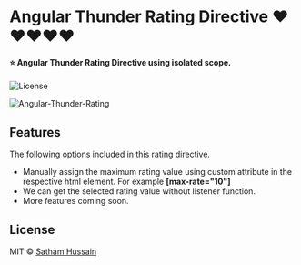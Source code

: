 # Angular Thunder Rating Directive ❤❤❤❤❤
#### ⭐ Angular Thunder Rating Directive using isolated scope.

![License](https://img.shields.io/npm/l/angular-star-rating.svg)

![Angular-Thunder-Rating](https://image.ibb.co/iwefDG/1509882284848.png)

## Features
The following options included in this rating directive.
- Manually assign the maximum rating value using custom attribute in the respective html element. For example **[max-rate="10"]**
- We can get the selected rating value without listener function.
- More features coming soon.

## License

MIT © [Satham Hussain](sathamfxec@gmail.com)
